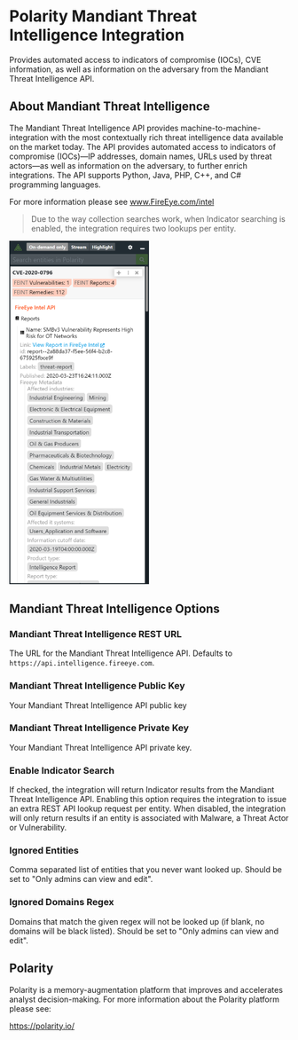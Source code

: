 # Polarity Mandiant Threat Intelligence Integration

Provides automated access to indicators of compromise (IOCs), CVE information, as well as information on the adversary from the Mandiant Threat Intelligence API.

## About Mandiant Threat Intelligence

The Mandiant Threat Intelligence API provides machine-to-machine-integration with the most contextually rich threat intelligence data available on the market today. The API provides automated access to indicators of compromise (IOCs)—IP addresses, domain names, URLs used by threat actors—as well as information on the adversary, to further enrich integrations. The API supports Python, Java, PHP, C++, and C# programming languages.

For more information please see www.FireEye.com/intel

> Due to the way collection searches work, when Indicator searching is enabled, the integration requires two lookups per entity.

<img src="./assets/overlay.png" width="50%"/>

## Mandiant Threat Intelligence Options

### Mandiant Threat Intelligence REST URL

The URL for the Mandiant Threat Intelligence API. Defaults to `https://api.intelligence.fireeye.com`.

### Mandiant Threat Intelligence Public Key

Your Mandiant Threat Intelligence API public key

### Mandiant Threat Intelligence Private Key

Your Mandiant Threat Intelligence API private key.

### Enable Indicator Search

If checked, the integration will return Indicator results from the Mandiant Threat Intelligence API. Enabling this option requires the integration to issue an extra REST API lookup request per entity. When disabled, the integration will only return results if an entity is associated with Malware, a Threat Actor or Vulnerability.

### Ignored Entities

Comma separated list of entities that you never want looked up. Should be set to "Only admins can view and edit".

### Ignored Domains Regex

Domains that match the given regex will not be looked up (if blank, no domains will be black listed). Should be set to "Only admins can view and edit".


## Polarity

Polarity is a memory-augmentation platform that improves and accelerates analyst decision-making.  For more information about the Polarity platform please see:

https://polarity.io/
